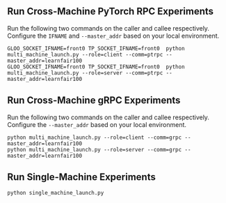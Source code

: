 ## Run Cross-Machine PyTorch RPC Experiments

Run the following two commands on the caller and callee respectively. Configure the `IFNAME` and `--master_addr` based on your local environment. 

```
GLOO_SOCKET_IFNAME=front0 TP_SOCKET_IFNAME=front0  python multi_machine_launch.py --role=client --comm=ptrpc --master_addr=learnfair100
GLOO_SOCKET_IFNAME=front0 TP_SOCKET_IFNAME=front0  python multi_machine_launch.py --role=server --comm=ptrpc --master_addr=learnfair100
```

## Run Cross-Machine gRPC Experiments

Run the following two commands on the caller and callee respectively. Configure the `--master_addr` based on your local environment. 

```
python multi_machine_launch.py --role=client --comm=grpc --master_addr=learnfair100
python multi_machine_launch.py --role=server --comm=grpc --master_addr=learnfair100
```

## Run Single-Machine Experiments

```
python single_machine_launch.py
```
